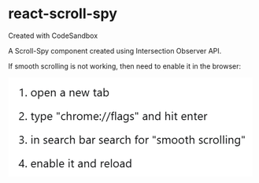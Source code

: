 # react-scroll-spy
Created with CodeSandbox

A Scroll-Spy component created using Intersection Observer API.

If smooth scrolling is not working, then need to enable it in the browser:

![alt text](image.png)
